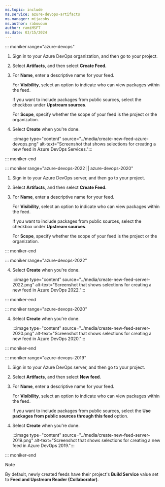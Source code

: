 ```yaml
---
ms.topic: include
ms.service: azure-devops-artifacts
ms.manager: mijacobs
ms.author: rabououn
author: ramiMSFT
ms.date: 03/15/2024
---
```


::: moniker range="azure-devops"

1. Sign in to your Azure DevOps organization, and then go to your project.

1. Select **Artifacts**, and then select **Create Feed**.

1. For **Name**, enter a descriptive name for your feed.

   For **Visibility**, select an option to indicate who can view packages within the feed.

   If you want to include packages from public sources, select the checkbox under **Upstream sources**.

   For **Scope**, specify whether the scope of your feed is the project or the organization.

1. Select **Create** when you're done.

    :::image type="content" source="../media/create-new-feed-azure-devops.png" alt-text="Screenshot that shows selections for creating a new feed in Azure DevOps Services.":::

::: moniker-end

::: moniker range="azure-devops-2022 || azure-devops-2020"

1. Sign in to your Azure DevOps server, and then go to your project.

2. Select **Artifacts**, and then select **Create Feed**.

3. For **Name**, enter a descriptive name for your feed.

   For **Visibility**, select an option to indicate who can view packages within the feed.

   If you want to include packages from public sources, select the checkbox under **Upstream sources**.

   For **Scope**, specify whether the scope of your feed is the project or the organization.

::: moniker-end

::: moniker range="azure-devops-2022"

4. Select **Create** when you're done.

    :::image type="content" source="../media/create-new-feed-server-2022.png" alt-text="Screenshot that shows selections for creating a new feed in Azure DevOps 2022.":::

::: moniker-end

::: moniker range="azure-devops-2020"

4. Select **Create** when you're done.

    :::image type="content" source="../media/create-new-feed-server-2020.png" alt-text="Screenshot that shows selections for creating a new feed in Azure DevOps 2020.":::

::: moniker-end

::: moniker range="azure-devops-2019"

1. Sign in to your Azure DevOps server, and then go to your project.

1. Select **Artifacts**, and then select **New feed**.

1. For **Name**, enter a descriptive name for your feed.

   For **Visibility**, select an option to indicate who can view packages within the feed.

   If you want to include packages from public sources, select the **Use packages from public sources through this feed** option.

1. Select **Create** when you're done.

    :::image type="content" source="../media/create-new-feed-server-2019.png" alt-text="Screenshot that shows selections for creating a new feed in Azure DevOps 2019.":::

::: moniker-end

> [!NOTE]
> By default, newly created feeds have their project's **Build Service** value set to **Feed and Upstream Reader (Collaborator)**.
